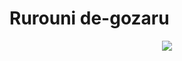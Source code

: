 # Rurouni de-gozaru

<p align="center">
  <img src="https://user-images.githubusercontent.com/89327990/158444140-8807cc4b-614e-46f1-b425-0cabeff83243.gif" />
</p>
